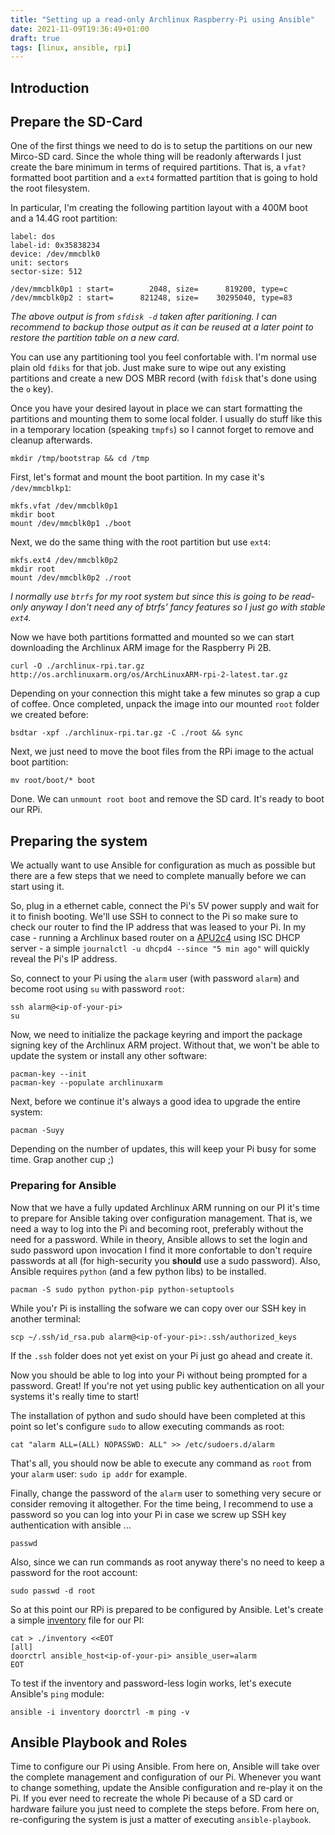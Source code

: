 ```yaml
---
title: "Setting up a read-only Archlinux Raspberry-Pi using Ansible"
date: 2021-11-09T19:36:49+01:00
draft: true
tags: [linux, ansible, rpi]
---
```


## Introduction

## Prepare the SD-Card

One of the first things we need to do is to setup the partitions on our new Mirco-SD card. Since the whole thing will be readonly afterwards I just create the bare minimum in terms of required partitions. That is, a `vfat?` formatted boot partition and a `ext4`  formatted partition that is going to hold the root filesystem.

In particular, I'm creating the following partition layout with a 400M boot and a 14.4G root partition:

    label: dos
    label-id: 0x35838234
    device: /dev/mmcblk0
    unit: sectors
    sector-size: 512
    
    /dev/mmcblk0p1 : start=        2048, size=      819200, type=c
    /dev/mmcblk0p2 : start=      821248, size=    30295040, type=83

  *The above output is from `sfdisk -d` taken after paritioning. I can recommend to backup those output as it can be reused at a later point to restore the partition table on a new card.*

You can use any partitioning tool you feel confortable with. I'm normal use plain old `fdiks` for that job. Just make sure to wipe out any existing partitions and create a new DOS MBR record (with `fdisk` that's done using the `o` key).

Once you have your desired layout in place we can start formatting the partitions and mounting them to some local folder.
I usually do stuff like this in a temporary location (speaking `tmpfs`) so I cannot forget to remove and cleanup afterwards.

    mkdir /tmp/bootstrap && cd /tmp

First, let's format and mount the boot partition. In my case it's `/dev/mmcblkp1`:

    mkfs.vfat /dev/mmcblk0p1
    mkdir boot
    mount /dev/mmcblk0p1 ./boot

Next, we do the same thing with the root partition but use `ext4`:

    mkfs.ext4 /dev/mmcblk0p2
    mkdir root
    mount /dev/mmcblk0p2 ./root

  *I normally use `btrfs` for my root system but since this is going to be read-only anyway I don't need any of btrfs' fancy features so I just go with stable `ext4`.*

Now we have both partitions formatted and mounted so we can start downloading the Archlinux ARM image for the Raspberry Pi 2B.

    curl -O ./archlinux-rpi.tar.gz http://os.archlinuxarm.org/os/ArchLinuxARM-rpi-2-latest.tar.gz

Depending on your connection this might take a few minutes so grap a cup of coffee. Once completed, unpack the image into our mounted `root` folder we created before:

    bsdtar -xpf ./archlinux-rpi.tar.gz -C ./root && sync

Next, we just need to move the boot files from the RPi image to the actual boot partition:

    mv root/boot/* boot

Done. We can `unmount root boot` and remove the SD card. It's ready to boot our RPi.

## Preparing the system

We actually want to use Ansible for configuration as much as possible but there are a few steps that we need to complete manually before we can start using it. 

So, plug in a ethernet cable, connect the Pi's 5V power supply and wait for it to finish booting. We'll use SSH to connect to the Pi so make sure to check our router to find the IP address that was leased to your Pi. In my case - running a Archlinux based router on a [APU2c4](/tags/apu/) using ISC DHCP server - a simple `journalctl -u dhcpd4 --since "5 min ago"` will quickly reveal the Pi's IP address.

So, connect to your Pi using the `alarm` user (with password `alarm`) and become root using `su` with password `root`:

    ssh alarm@<ip-of-your-pi>
    su


Now, we need to initialize the package keyring and import the package signing key of the Archlinux ARM project. Without that, we won't be able to update the system or install any other software:

    pacman-key --init
    pacman-key --populate archlinuxarm

Next, before we continue it's always a good idea to upgrade the entire system:

    pacman -Suyy

Depending on the number of updates, this will keep your Pi busy for some time. Grap another cup ;)

### Preparing for Ansible

Now that we have a fully updated Archlinux ARM running on our PI it's time to prepare for Ansible taking over configuration management. That is, we need a way to log into the Pi and becoming root, preferably without the need for a password. While in theory, Ansible allows to set the login and sudo password upon invocation I find it more confortable to don't require passwords at all (for high-security you **should** use a sudo password). Also, Ansible requires `python` (and a few python libs) to be installed.

    pacman -S sudo python python-pip python-setuptools

While you'r Pi is installing the sofware we can copy over our SSH key in another terminal:

    scp ~/.ssh/id_rsa.pub alarm@<ip-of-your-pi>:.ssh/authorized_keys

If the `.ssh` folder does not yet exist on your Pi just go ahead and create it.

Now you should be able to log into your Pi without being prompted for a password. Great! If you're not yet using public key authentication on all your systems it's really time to start!

The installation of python and sudo should have been completed at this point so let's configure `sudo` to allow executing commands as root:

    cat "alarm ALL=(ALL) NOPASSWD: ALL" >> /etc/sudoers.d/alarm

That's all, you should now be able to execute any command as `root` from your `alarm` user: `sudo ip addr` for example.

Finally, change the password of the `alarm` user to something very secure or consider removing it altogether. For the time being, I recommend to use a password so you can log into your Pi in case we screw up SSH key authentication with ansible ...

    passwd

Also, since we can run commands as root anyway there's no need to keep a password for the root account:

    sudo passwd -d root

So at this point our RPi is prepared to be configured by Ansible. Let's create a simple [inventory](https://docs.ansible.com/ansible/latest/user_guide/intro_inventory.html) file for our PI:


    cat > ./inventory <<EOT
    [all]
    doorctrl ansible_host<ip-of-your-pi> ansible_user=alarm
    EOT

To test if the inventory and password-less login works, let's execute Ansible's `ping` module:

    ansible -i inventory doorctrl -m ping -v 

## Ansible Playbook and Roles

Time to configure our Pi using Ansible. From here on, Ansible will take over the complete management and configuration of our Pi. Whenever you want to change something, update the Ansible configuration and re-play it on the Pi. If you ever need to recreate the whole Pi because of a SD card or hardware failure you just need to complete the steps before. From here on, re-configuring the system is just a matter of executing `ansible-playbook`. 


